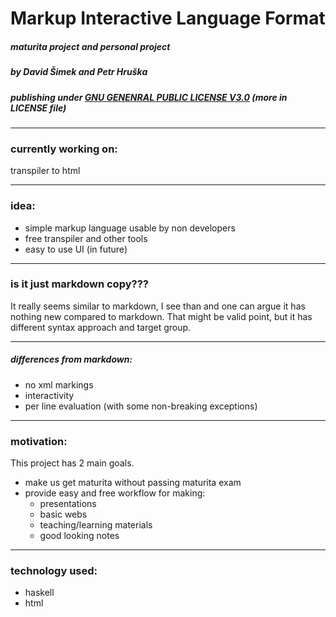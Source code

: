 # Markup Interactive Language Format
#####  maturita project and personal project
##### by David Šimek and Petr Hruška
##### publishing under <ins>GNU GENENRAL PUBLIC LICENSE V3.0</ins> (more in LICENSE file)

-----

### currently working on:
transpiler to html

-----

### idea:
- simple markup language usable by non developers
- free transpiler and other tools
- easy to use UI (in future)

-----

### is it just markdown copy???
It really seems similar to markdown, I see than and one can argue it has nothing new compared to markdown. That might be valid point, but it has different syntax approach and target group.

-----

##### differences from markdown:    
- no xml markings
- interactivity
- per line evaluation (with some non-breaking exceptions)

-----

### motivation:
This project has 2 main goals.
- make us get maturita without passing maturita exam
- provide easy and free workflow for making:
    - presentations
    - basic webs
    - teaching/learning materials
    - good looking notes

-----

### technology used:
- haskell
- html  
